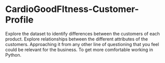 # CardioGoodFItness-Customer-Profile
Explore the dataset to identify differences between the customers of each product.  Explore relationships between the different attributes of the customers. Approaching  it from any other line of questioning that you feel could be relevant for the business. To get more comfortable working in Python.
